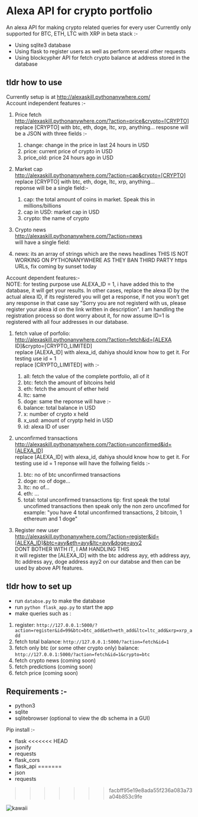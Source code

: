 # Alexa API for crypto portfolio
An alexa API for making crypto related queries for every user
Currently only supported for BTC, ETH, LTC with XRP in beta
stack :-
- Using sqlite3 database
- Using flask to register users as well as perform several other requests
- Using blockcypher API for fetch crypto balance at address stored in the database

## tldr how to use
Currently setup is at http://alexaskill.pythonanywhere.com/  
Account independent features :-  
1. Price fetch  
  http://alexaskill.pythonanywhere.com/?action=price&crypto=[CRYPTO]
  replace [CRYPTO] with btc, eth, doge, ltc, xrp, anything... 
  resposne will be a JSON with three fields :-
    1. change: change in the price in last 24 hours in USD
    2. price: current price of crypto in USD
    3. price_old: price 24 hours ago in USD

2. Market cap  
  http://alexaskill.pythonanywhere.com/?action=cap&crypto=[CRYPTO]  
    replace [CRYPTO] with btc, eth, doge, ltc, xrp, anything...   
    reponse will be a single field:-  
      1. cap: the total amount of coins in market. Speak this in millions/billions
      2. cap in USD: market cap in USD
      3. crypto: the name of crypto

3. Crypto news       
  http://alexaskill.pythonanywhere.com/?action=news    
  will have a single field:    
  1. news: its an array of strings which are the news headlines
  THIS IS NOT WORKING ON PYTHONANYWHERE AS THEY BAN THIRD PARTY https URLs, fix coming by sunset today

Account dependent features:-  
NOTE: for testing purpose use ALEXA_ID = 1, i have added this to the database, it will get your results. In other cases, replace the alexa ID by the actual alexa ID, if its registered you will get a response, if not you won't get any response in that case say "Sorry you are not registerd with us, please register your alexa id on the link written in description".
I am handling the registration process so dont worry about it, for now assume ID=1 is registered with all four addresses in our database. 

1. fetch value of porfolio:   
  http://alexaskill.pythonanywhere.com/?action=fetch&id=[ALEXA ID]&crypto=[CRYPTO_LIMITED]  
  replace [ALEXA_ID] with alexa_id, dahiya should know how to get it. For testing use id = 1  
  replace [CRYPTO_LIMITED] with :-  
    1. all: fetch the value of the complete portfolio, all of it
    2. btc: fetch the amount of bitcoins held
    3. eth: fetch the amount of ether held
    4. ltc: same
    5. doge: same
  the reponse will have :-  
    1. balance: total balance in USD
    2. x: number of crypto x held
    3. x_usd: amount of cryptp held in USD
    4. id: alexa ID of user

2. unconfirmed transactions  
  http://alexaskill.pythonanywhere.com/?action=unconfirmed&id=[ALEXA_ID]  
  replace [ALEXA_ID] with alexa_id, dahiya should know how to get it. For testing use id = 1
  reponse will have the follwing fields :-  
    1. btc: no of btc unconfirmed transactions
    2. doge: no of doge...
    3. ltc: no of...
    5. eth: ...
    5. total: total unconfirmed transactions
   tip: first speak the total uncofimed transactions then speak only the non zero uncofimed for example: "you have 4 total unconfirmed      transactions, 2 bitcoin, 1 ethereum and 1 doge" 

3. Register new user  
  http://alexaskill.pythonanywhere.com/?action=register&id=[ALEXA_ID]&btc=ayy&eth=ayy&ltc=ayy&doge=ayy2   
  DONT BOTHER WITH IT, I AM HANDLING THIS  
  it will register the [ALEXA_ID] with the btc address ayy, eth address ayy, ltc address ayy, doge address ayy2 on our databse and then can be used by above API features. 

  

## tldr how to set up 
- run `databse.py` to make the database
- run `python flask_app.py` to start the app
- make queries such as :  
1. register: `http://127.0.0.1:5000/?action=register&id=99&btc=btc_add&eth=eth_add&ltc=ltc_add&xrp=xrp_add`
2. fetch total balance: `http://127.0.0.1:5000/?action=fetch&id=1`
3. fetch only btc (or some other crypto only) balance: `http://127.0.0.1:5000/?action=fetch&id=1&crypto=btc`
4. fetch crypto news (coming soon)
5. fetch predictions (coming soon)
6. fetch price (coming soon)

## Requirements :-
- python3
- sqlite
- sqlitebrowser (optional to view the db schema in a GUI)

Pip install :-
- flask
<<<<<<< HEAD
- jsonify
- requests
- flask_cors
- flask_api
=======
- json
- requests
>>>>>>> facbff95e19e8ada55f236a083a73a04b853c9fe

![kawaii](https://raw.githubusercontent.com/TimeTraveller-San/alexa-skill-API/master/kawaii.png)
